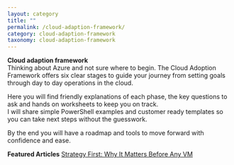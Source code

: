 ```yaml
---
layout: category
title: ""
permalink: /cloud-adaption-framework/
category: cloud-adaption-framework
taxonomy: cloud-adaption-framework
---
```

**Cloud adaption framework**<br>
Thinking about Azure and not sure where to begin. The Cloud Adoption Framework offers six clear stages to guide your journey from setting goals through day to day operations in the cloud. 

Here you will find friendly explanations of each phase, the key questions to ask and hands on worksheets to keep you on track.<br>
I will share simple PowerShell examples and customer ready templates so you can take next steps without the guesswork. 

By the end you will have a roadmap and tools to move forward with confidence and ease.

**Featured Articles**
[Strategy First: Why It Matters Before Any VM](/_posts/2025-08-08-strategy-first.md)

